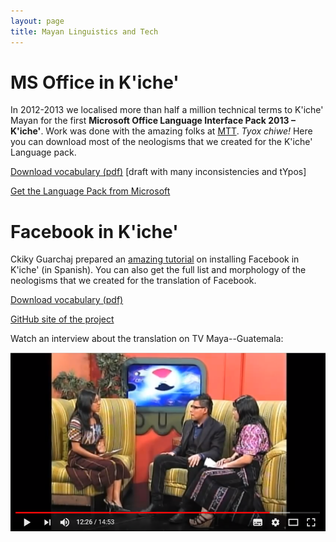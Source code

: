 ```yaml
---
layout: page
title: Mayan Linguistics and Tech
---
```


# MS Office in K'iche'

In 2012-2013 we localised more than half a million technical terms to K'iche' Mayan for the first **Microsoft Office Language Interface Pack 2013 – K'iche'**. Work was done with the amazing folks at [MTT](https://www.facebook.com/Mayan-Technological-Translations-411483082247666/). *Tyox chiwe!* Here you can download most of the neologisms that we created for the K'iche' Language pack. 

[Download vocabulary (pdf)](linguistics/neologisms_office.pdf) [draft with many inconsistencies and tYpos]

[Get the Language Pack from Microsoft](https://www.microsoft.com/es-es/download/details.aspx?id=39662)

# Facebook in K'iche'

Ckiky Guarchaj prepared an [amazing tutorial](https://www.youtube.com/watch?v=y_SWC0lXreI) on installing Facebook in K'iche' (in Spanish). You can also get the full list and morphology of the neologisms that we created for the translation of Facebook. 

[Download vocabulary (pdf)](linguistics/neologisms_facebook.pdf) 

[GitHub site of the project](https://github.com/kscanne/secwepemc-facebook)

Watch an interview about the translation on TV Maya--Guatemala:

[![Go to video](img/interview.PNG)](https://www.youtube.com/watch?v=oXWVP0rmiMo)
